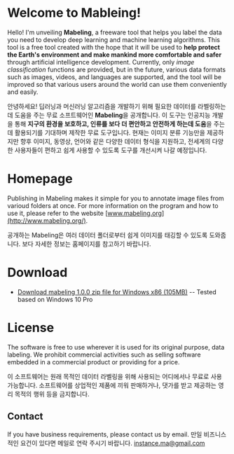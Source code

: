 # Welcome to Mableing!

Hello! I'm unveiling **Mabeling**, a freeware tool that helps you label the data you need to develop deep learning and machine learning algorithms. This tool is a free tool created with the hope that it will be used to **help protect the Earth's environment and make mankind more comfortable and safer** through artificial intelligence development. Currently, only _image classification_ functions are provided, but in the future, various data formats such as images, videos, and languages are supported, and the tool will be improved so that various users around the world can use them conveniently and easily.

안녕하세요! 딥러닝과 머신러닝 알고리즘을 개발하기 위해 필요한 데이터를 라벨링하는데 도움을 주는 무료 소프트웨어인 **Mabeling**을 공개합니다. 이 도구는 인공지능 개발을 통해 **지구의 환경을 보호하고, 인류를 보다 더 편안하고 안전하게 하는데 도움**을 주는데 활용되기를 기대하며 제작한 무료 도구입니다. 현재는 이미지 분류 기능만을 제공하지만 향후 이미지, 동영상, 언어와 같은 다양한 데이터 형식을 지원하고, 전세계의 다양한 사용자들이 편하고 쉽게 사용할 수 있도록 도구를 개선시켜 나갈 예정입니다.


# Homepage

Publishing in Mabeling makes it simple for you to annotate image files from varioud folders at once. For more information on the program and how to use it, please refer to the website [www.mabeling.org](http://www.mabeling.org/).

공개하는 Mabeling은 여러 데이터 폴더로부터 쉽게 이미지를 태깅할 수 있도록 도와줍니다. 보다 자세한 정보는 홈페이지를 참고하기 바랍니다.

# Download

- [Download mabeling 1.0.0 zip file for Windows x86 (105MB)](https://drive.google.com/file/d/1G2-0bpyVSy3W2YaraPx3RDKheOooE0Gm/view?usp=sharing)
-- Tested based on Windows 10 Pro

# License

The software is free to use wherever it is used for its original purpose, data labeling.
We prohibit commercial activities such as selling software embedded in a commercial product or providing for a price.

이 소프트웨어는 원래 목적인 데이터 라벨링을 위해 사용되는 어디에서나 무료로 사용 가능합니다.
소프트웨어를 상업적인 제품에 끼워 판매하거나, 댓가를 받고 제공하는 영리 목적의 행위 등을 금지합니다.

## Contact

If you have business requirements, please contact us by email.
만일 비즈니스적인 요건이 있다면 메일로 연락 주시기 바랍니다.
instance.ma@gmail.com
